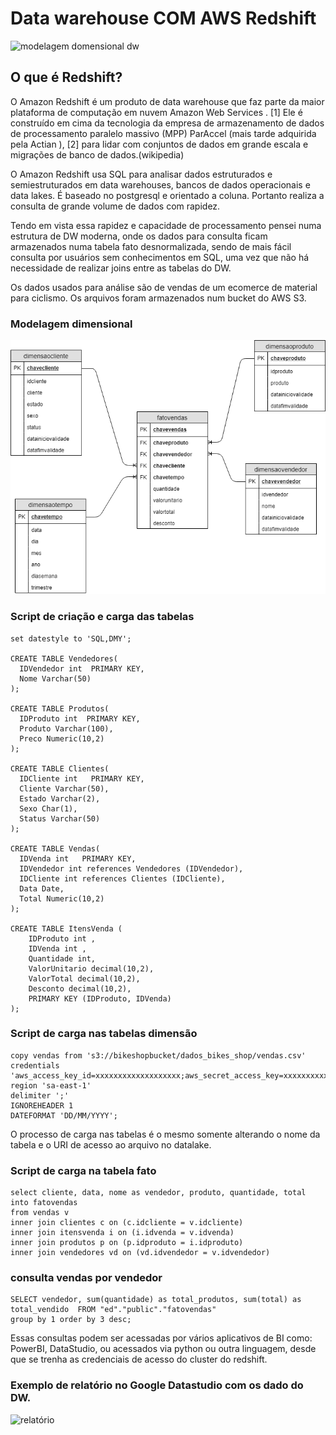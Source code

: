 # Data warehouse COM AWS Redshift
![modelagem domensional dw](C:\Users\EBMquintto\Pictures\modelagem-dw-games.png)

## O que é Redshift?
O Amazon Redshift é um produto de data warehouse que faz parte da maior plataforma de computação em nuvem Amazon Web Services . [1] Ele é construído em cima da tecnologia da empresa de armazenamento de dados de processamento paralelo massivo (MPP) ParAccel (mais tarde adquirida pela Actian ), [2] para lidar com conjuntos de dados em grande escala e migrações de banco de dados.(wikipedia)

O Amazon Redshift usa SQL para analisar dados estruturados e semiestruturados em data warehouses, bancos de dados operacionais e data lakes. É baseado no postgresql e orientado a coluna. Portanto realiza a consulta de grande volume de dados com rapidez.

Tendo em vista essa rapidez e capacidade de processamento pensei numa estrutura de DW moderna, onde os dados para consulta ficam armazenados numa tabela fato desnormalizada, sendo de mais fácil consulta por usuários sem conhecimentos em SQL, uma vez que não há necessidade de realizar joins entre as tabelas do DW.

Os dados usados para análise são de vendas de um ecomerce de material para ciclismo. Os arquivos foram armazenados num bucket do AWS S3.

### Modelagem dimensional
![modelagem domensional dw](https://github.com/ManoelCabral1/Prints/blob/main/dimensional.png)

### Script de criação e carga das tabelas

```
set datestyle to 'SQL,DMY';

CREATE TABLE Vendedores(
  IDVendedor int  PRIMARY KEY,
  Nome Varchar(50)
);

CREATE TABLE Produtos(
  IDProduto int  PRIMARY KEY,
  Produto Varchar(100),
  Preco Numeric(10,2)
);

CREATE TABLE Clientes(
  IDCliente int   PRIMARY KEY,
  Cliente Varchar(50),
  Estado Varchar(2),
  Sexo Char(1),
  Status Varchar(50)
);

CREATE TABLE Vendas(
  IDVenda int   PRIMARY KEY,
  IDVendedor int references Vendedores (IDVendedor),
  IDCliente int references Clientes (IDCliente),
  Data Date,
  Total Numeric(10,2)
);

CREATE TABLE ItensVenda (
    IDProduto int ,
    IDVenda int ,
    Quantidade int,
    ValorUnitario decimal(10,2),
    ValorTotal decimal(10,2),
	Desconto decimal(10,2),
    PRIMARY KEY (IDProduto, IDVenda)
);
```

### Script de carga nas tabelas dimensão

```
copy vendas from 's3://bikeshopbucket/dados_bikes_shop/vendas.csv'
credentials 'aws_access_key_id=xxxxxxxxxxxxxxxxxxx;aws_secret_access_key=xxxxxxxxxxxxxxxxxxxxxx'
region 'sa-east-1'
delimiter ';'
IGNOREHEADER 1
DATEFORMAT 'DD/MM/YYYY';

```
O processo de carga nas tabelas é o mesmo somente alterando o nome da tabela e o URI de acesso ao arquivo no datalake.
### Script de carga na tabela fato

```
select cliente, data, nome as vendedor, produto, quantidade, total 
into fatovendas
from vendas v
inner join clientes c on (c.idcliente = v.idcliente)
inner join itensvenda i on (i.idvenda = v.idvenda)
inner join produtos p on (p.idproduto = i.idproduto)
inner join vendedores vd on (vd.idvendedor = v.idvendedor)
```
### consulta vendas por vendedor

```
SELECT vendedor, sum(quantidade) as total_produtos, sum(total) as total_vendido  FROM "ed"."public"."fatovendas"
group by 1 order by 3 desc;
```
Essas consultas podem ser acessadas por vários aplicativos de BI como: PowerBI, DataStudio, ou acessados via python ou outra linguagem, desde que se trenha as credenciais de acesso do cluster do redshift.

### Exemplo de relatório no Google Datastudio com os dado do DW.
![relatório](C:\Users\EBMquintto\Pictures\relatorio-dw.png)

